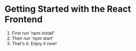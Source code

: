 # Getting Started with the React Frontend

1. First run 'npm install'
2. Then run 'npm start'
3. That's it. Enjoy it now! 
